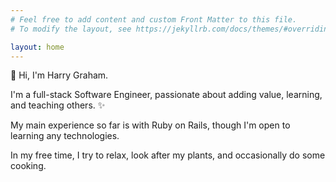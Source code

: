 ```yaml
---
# Feel free to add content and custom Front Matter to this file.
# To modify the layout, see https://jekyllrb.com/docs/themes/#overriding-theme-defaults

layout: home
---
```


👋 Hi, I'm Harry Graham.

I'm a full-stack Software Engineer, passionate about adding value, learning, and teaching others. ✨

My main experience so far is with Ruby on Rails, though I'm open to learning any technologies.

In my free time, I try to relax, look after my plants, and occasionally do some cooking.
